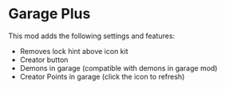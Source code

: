 # Garage Plus

This mod adds the following settings and features:

- Removes lock hint above icon kit
- Creator button
- Demons in garage (compatible with demons in garage mod)
- Creator Points in garage (click the icon to refresh)